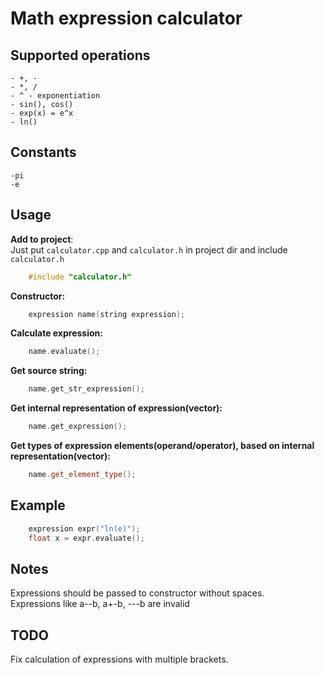 # Math expression calculator
## Supported operations
	- +, -
	- *, /
	- ^ - exponentiation
	- sin(), cos()
	- exp(x) = e^x
	- ln()
## Constants
	-pi
	-e
## Usage
**Add to project**:  
Just put `calculator.cpp` and `calculator.h` in project dir and include `calculator.h`
```c++
	#include "calculator.h"
```
**Constructor:**
```c++
	expression name(string expression);
```
**Calculate expression:**
```c++
	name.evaluate();
```
**Get source string:**
```c++
	name.get_str_expression();
```
**Get internal representation of expression(vector):**
```c++
	name.get_expression();
```
**Get types of expression elements(operand/operator), based on internal representation(vector):**
```c++
	name.get_element_type();
```
## Example
```c++
	expression expr("ln(e)");
	float x = expr.evaluate();
```
## Notes
Expressions should be passed to constructor without spaces.  
Expressions like a--b, a+-b, ---b are invalid
## TODO
Fix calculation of expressions with multiple brackets.
